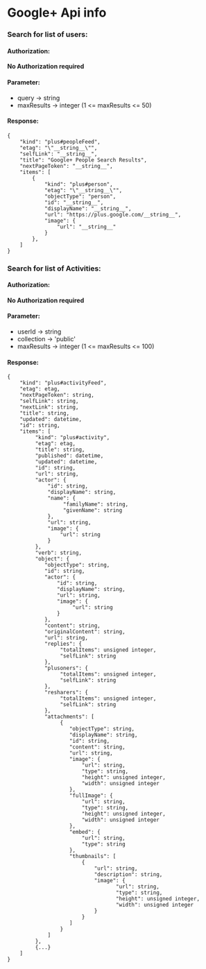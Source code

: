 # Google+  Api info

### Search for list of users:

#### Authorization:
__No Authorization required__

#### Parameter:
 * query -> string
 * maxResults -> integer (1 <= maxResults <= 50)

#### Response:
    {
        "kind": "plus#peopleFeed",
        "etag": "\"__string__\"",
        "selfLink": "__string__",
        "title": "Google+ People Search Results",
        "nextPageToken": "__string__",
        "items": [
            {
                "kind": "plus#person",
                "etag": "\"__string__\"",
                "objectType": "person",
                "id": "__string__",
                "displayName": "__string__",
                "url": "https://plus.google.com/__string__",
                "image": {
                    "url": "__string__"
                }
            },
        ]
    }

### Search for list of Activities:

#### Authorization:
__No Authorization required__

#### Parameter:
 * userId -> string
 * collection -> 'public'
 * maxResults -> integer (1 <= maxResults <= 100)

#### Response:
    {
        "kind": "plus#activityFeed",
        "etag": etag,
        "nextPageToken": string,
        "selfLink": string,
        "nextLink": string,
        "title": string,
        "updated": datetime,
        "id": string,
        "items": [
             "kind": "plus#activity",
             "etag": etag,
             "title": string,
             "published": datetime,
             "updated": datetime,
             "id": string,
             "url": string,
             "actor": {
                 "id": string,
                 "displayName": string,
                 "name": {
                      "familyName": string,
                      "givenName": string
                 },
                 "url": string,
                 "image": {
                     "url": string
                 }
             },
             "verb": string,
             "object": {
                "objectType": string,
                "id": string,
                "actor": {
                    "id": string,
                    "displayName": string,
                    "url": string,
                    "image": {
                         "url": string
                    }
                },
                "content": string,
                "originalContent": string,
                "url": string,
                "replies": {
                     "totalItems": unsigned integer,
                     "selfLink": string
                },
                "plusoners": {
                     "totalItems": unsigned integer,
                     "selfLink": string
                },
                "resharers": {
                     "totalItems": unsigned integer,
                     "selfLink": string
                },
                "attachments": [
                     {
                        "objectType": string,
                        "displayName": string,
                        "id": string,
                        "content": string,
                        "url": string,
                        "image": {
                            "url": string,
                            "type": string,
                            "height": unsigned integer,
                            "width": unsigned integer
                        },
                        "fullImage": {
                            "url": string,
                            "type": string,
                            "height": unsigned integer,
                            "width": unsigned integer
                        },
                        "embed": {
                            "url": string,
                            "type": string
                        },
                        "thumbnails": [
                            {
                                "url": string,
                                "description": string,
                                "image": {
                                       "url": string,
                                       "type": string,
                                       "height": unsigned integer,
                                       "width": unsigned integer
                                }
                            }
                        ]
                     }
                 ]
             },
             {...}
        ]
    }

